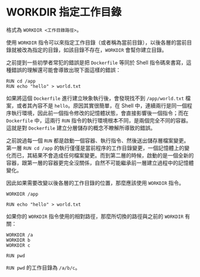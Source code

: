 # WORKDIR 指定工作目錄

格式為 `WORKDIR <工作目錄路徑>`。

使用 `WORKDIR` 指令可以來指定工作目錄（或者稱為當前目錄），以後各層的當前目錄就被改為指定的目錄，如該目錄不存在，`WORKDIR` 會幫你建立目錄。

之前提到一些初學者常犯的錯誤是把 `Dockerfile` 等同於 Shell 指令碼來書寫，這種錯誤的理解還可能會導致出現下面這樣的錯誤：

```docker
RUN cd /app
RUN echo "hello" > world.txt
```

如果將這個 `Dockerfile` 進行建立映象執行後，會發現找不到 `/app/world.txt` 檔案，或者其內容不是 `hello`。原因其實很簡單，在 Shell 中，連續兩行是同一個程序執行環境，因此前一個指令修改的記憶體狀態，會直接影響後一個指令；而在 `Dockerfile` 中，這兩行 `RUN` 指令的執行環境根本不同，是兩個完全不同的容器。這就是對 `Dockerfile` 建立分層儲存的概念不瞭解所導致的錯誤。

之前說過每一個 `RUN` 都是啟動一個容器、執行指令、然後送出儲存層檔案變更。第一層 `RUN cd /app` 的執行僅僅是當前程序的工作目錄變更，一個記憶體上的變化而已，其結果不會造成任何檔案變更。而到第二層的時候，啟動的是一個全新的容器，跟第一層的容器更完全沒關係，自然不可能繼承前一層建立過程中的記憶體變化。

因此如果需要改變以後各層的工作目錄的位置，那麼應該使用 `WORKDIR` 指令。

```docker
WORKDIR /app

RUN echo "hello" > world.txt
```

如果你的 `WORKDIR` 指令使用的相對路徑，那麼所切換的路徑與之前的 `WORKDIR` 有關：

```docker
WORKDIR /a
WORKDIR b
WORKDIR c

RUN pwd
```

`RUN pwd` 的工作目錄為 `/a/b/c`。
